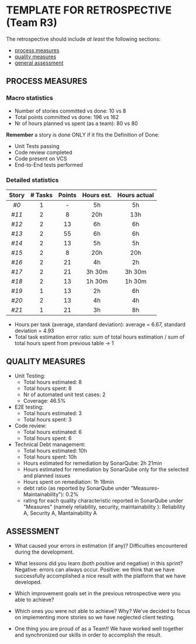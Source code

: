 # TEMPLATE FOR RETROSPECTIVE (Team R3)

The retrospective should include _at least_ the following
sections:

- [process measures](#process-measures)
- [quality measures](#quality-measures)
- [general assessment](#assessment)

## PROCESS MEASURES

### Macro statistics

- Number of stories committed vs done: 10 vs 8
- Total points committed vs done: 196 vs 162
- Nr of hours planned vs spent (as a team): 80 vs 80

**Remember** a story is done ONLY if it fits the Definition of Done:

- Unit Tests passing
- Code review completed
- Code present on VCS
- End-to-End tests performed

### Detailed statistics

| Story | # Tasks | Points | Hours est. | Hours actual |
| :---: | :-----: | :----: | :--------: | :----------: |
| _#0_  |    1    |   -    |     5h     |      5h      |
| _#11_ |    2    |   8    |    20h     |     13h      |
| _#12_ |    2    |   13   |     6h     |      6h      |
| _#13_ |    2    |   55   |     6h     |      6h      |
| _#14_ |    2    |   13   |     5h     |      5h      |
| _#15_ |    2    |   8    |    20h     |     20h      |
| _#16_ |    2    |   21   |     4h     |      2h      |
| _#17_ |    2    |   21   |   3h 30m   |    3h 30m    |
| _#18_ |    2    |   13   |   1h 30m   |    1h 30m    |
| _#19_ |    1    |   13   |     2h     |      6h      |
| _#20_ |    2    |   13   |     4h     |      4h      |
| _#21_ |    1    |   21   |     3h     |      8h      |

- Hours per task (average, standard deviation): average = 6.67, standard deviation = 4.93
- Total task estimation error ratio: sum of total hours estimation / sum of total hours spent from previous table -> 1

## QUALITY MEASURES

- Unit Testing:
  - Total hours estimated: 8
  - Total hours spent: 8
  - Nr of automated unit test cases: 2
  - Coverage: 46.5%
- E2E testing:
  - Total hours estimated: 3
  - Total hours spent: 3
- Code review:
  - Total hours estimated: 6
  - Total hours spent: 6
- Technical Debt management:
  - Total hours estimated: 10h
  - Total hours spent: 10h
  - Hours estimated for remediation by SonarQube: 2h 21min
  - Hours estimated for remediation by SonarQube only for the selected and planned issues
  - Hours spent on remediation: 1h 18min
  - debt ratio (as reported by SonarQube under "Measures-Maintainability"): 0.2%
  - rating for each quality characteristic reported in SonarQube under "Measures" (namely reliability, security, maintainability ): Reliability A, Security A, Mantainability A

## ASSESSMENT

- What caused your errors in estimation (if any)?
  Difficulties encountered during the development.

- What lessons did you learn (both positive and negative) in this sprint?
  Negative: errors can always occur.
  Positive: we think that we have successfully accomplished a nice result with the platform that we have developed.

- Which improvement goals set in the previous retrospective were you able to achieve?

- Which ones you were not able to achieve? Why?
  We've decided to focus on implementing more stories so we have neglected client testing.

- One thing you are proud of as a Team!!
  We have worked well together and synchronized our skills in order to accomplish the result.
